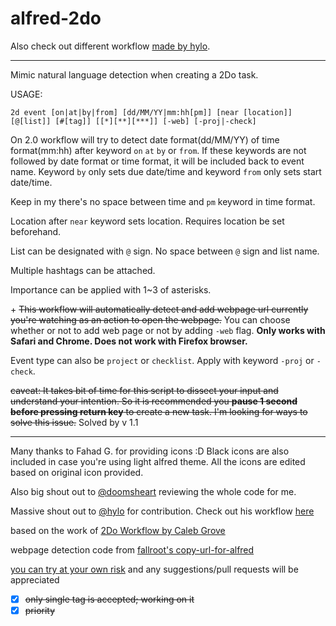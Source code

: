 # alfred-2do

Also check out different workflow [made by hylo](https://github.com/hylo926/alfred-2do).

------

Mimic natural language detection when creating a 2Do task.

USAGE:

```
2d event [on|at|by|from] [dd/MM/YY|mm:hh[pm]] [near [location]] [@[list]] [#[tag]] [[*][**][***]] [-web] [-proj|-check]
```

On 2.0 workflow will try to detect date format(dd/MM/YY) of time format(mm:hh) after keyword `on` `at` `by` or  `from`. If these keywords are not followed by date format or time format, it will be included back to event name. Keyword `by` only sets due date/time and keyword `from` only sets start date/time. 

Keep in my there's no space between time and `pm` keyword in time format.

Location after `near` keyword sets location. Requires location be set beforehand.

List can be designated with `@` sign. No space between `@` sign and list name.

Multiple hashtags can be attached.

Importance can be applied with 1~3 of asterisks.

\+ ~~This workflow will automatically detect and add webpage url currently you're watching as an action to open the webpage.~~ You can choose whether or not to add web page or not by adding `-web` flag. **Only works with Safari and Chrome. Does not work with Firefox browser.**

Event type can also be `project` or `checklist`. Apply with keyword `-proj` or `-check`.

~~caveat: It takes bit of time for this script to dissect your input and understand your intention. So it is recommended you **pause 1 second before pressing return key** to create a new task. I'm looking for ways to solve this issue.~~ Solved by v 1.1

------

Many thanks to Fahad G. for providing icons :D Black icons are also included in case you're using light alfred theme. All the icons are edited based on original icon provided.

Also big shout out to [@doomsheart](https://github.com/doomsheart) reviewing the whole code for me.

Massive shout out to [@hylo](https://github.com/hylo926) for contribution. Check out his workflow [here](https://github.com/hylo926/alfred-2do)

based on the work of [2Do Workflow by Caleb Grove](https://www.alfredforum.com/topic/3811-2do-workflow/?do=findComment&comment=22721)

webpage detection code from [fallroot's copy-url-for-alfred](https://github.com/fallroot/copy-url-for-alfred)

[you can try at your own risk](https://github.com/Canorus/alfred-2do/raw/master/workflow/alfred-2Do_1.1.alfredworkflow) and any suggestions/pull requests will be appreciated

- [x] ~~only single tag is accepted; working on it~~
- [x] ~~priority~~
